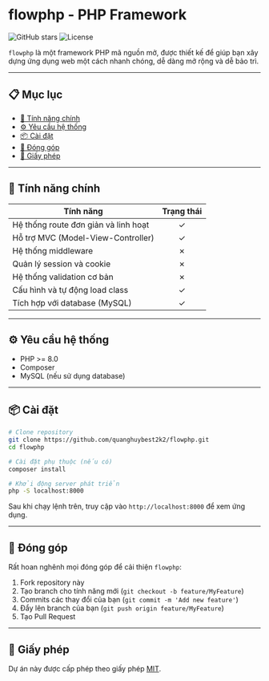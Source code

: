 # flowphp - PHP Framework

![GitHub stars](https://img.shields.io/github/stars/quanghuybest2k2/flowphp) ![License](https://img.shields.io/github/license/quanghuybest2k2/flowphp)

`flowphp` là một framework PHP mã nguồn mở, được thiết kế để giúp bạn xây dựng ứng dụng web một cách nhanh chóng, dễ dàng mở rộng và dễ bảo trì.

---

## 📋 Mục lục

- [🚀 Tính năng chính](#-tính-năng-chính)
- [⚙️ Yêu cầu hệ thống](#️-yêu-cầu-hệ-thống)
- [📦 Cài đặt](#-cài-đặt)
- [🤝 Đóng góp](#-đóng-góp)
- [📄 Giấy phép](#-giấy-phép)

---

## 🚀 Tính năng chính

| Tính năng                            | Trạng thái |
| ------------------------------------ | :--------: |
| Hệ thống route đơn giản và linh hoạt |     ✓      |
| Hỗ trợ MVC (Model-View-Controller)   |     ✓      |
| Hệ thống middleware                  |     ✗      |
| Quản lý session và cookie            |     ✗      |
| Hệ thống validation cơ bản           |     ✗      |
| Cấu hình và tự động load class       |     ✓      |
| Tích hợp với database (MySQL)        |     ✓      |

---

## ⚙️ Yêu cầu hệ thống

- PHP >= 8.0
- Composer
- MySQL (nếu sử dụng database)

---

## 📦 Cài đặt

```bash
# Clone repository
git clone https://github.com/quanghuybest2k2/flowphp.git
cd flowphp

# Cài đặt phụ thuộc (nếu có)
composer install

# Khởi động server phát triển
php -S localhost:8000
```

Sau khi chạy lệnh trên, truy cập vào `http://localhost:8000` để xem ứng dụng.

---

## 🤝 Đóng góp

Rất hoan nghênh mọi đóng góp để cải thiện `flowphp`:

1. Fork repository này
2. Tạo branch cho tính năng mới (`git checkout -b feature/MyFeature`)
3. Commits các thay đổi của bạn (`git commit -m 'Add new feature'`)
4. Đẩy lên branch của bạn (`git push origin feature/MyFeature`)
5. Tạo Pull Request

---

## 📄 Giấy phép

Dự án này được cấp phép theo giấy phép [MIT](./LICENSE).
